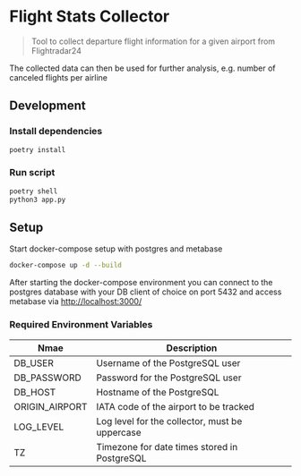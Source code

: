 # Flight Stats Collector

> Tool to collect departure flight information for a given airport from Flightradar24

The collected data can then be used for further analysis, e.g. number of canceled flights per airline

## Development

### Install dependencies

```bash
poetry install
```

### Run script

```bash
poetry shell
python3 app.py
```

## Setup

Start docker-compose setup with postgres and metabase

```bash
docker-compose up -d --build
```

After starting the docker-compose environment you can connect to the postgres database with your DB client of choice on port 5432 and access metabase via [http://localhost:3000/](http://localhost:3000/)

### Required Environment Variables

| Nmae           | Description                                    |
|----------------|------------------------------------------------|
| DB_USER        | Username of the PostgreSQL user                |
| DB_PASSWORD    | Password for the PostgreSQL user               |
| DB_HOST        | Hostname of the PostgreSQL                     |
| ORIGIN_AIRPORT | IATA code of the airport to be tracked         |
| LOG_LEVEL      | Log level for the collector, must be uppercase |
| TZ             | Timezone for date times stored in PostgreSQL   |
